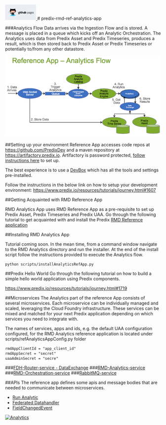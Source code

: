 <a href="http://predixdev.github.io/predix-rmd-analytics-ref-app" target="_blank">
	<img height="50px" width="100px" src="images/pages.jpg" alt="view github pages">
</a>
# predix-rmd-ref-analytics-app


###Analytics Flow
Data arrives via the Ingestion Flow and is stored.  A message is placed in a queue which kicks off an Analytic Orchestration.  The Analytics uses data from Predix Asset and Predix Timeseries, produces a result, which is then stored back to Predix Asset or Predix Timeseries or potentially to/from any other datastore.

<img src='images/RefApp-AnalyticsFlow.png' >

##Setting up your environment
Reference App accesses code repos at https://github.com/PredixDev and a maven repository at https://artifactory.predix.io.  Artifactory is password protected, [follow instructions here](https://www.predix.io/resources/tutorials/tutorial-details.html?tutorial_id=1560&tag=1608&journey=Development%20tools%20and%20tips&resources=1565,1560,1727) to set up.

The best experience is to use a [DevBox](https://www.predix.io/catalog/other-resources/devbox.html) which has all the tools and settings pre-installed.  

Follow the instructions in the below link on how to setup your development environment:
https://www.predix.io/resources/tutorials/journey.html#1607

##Getting Acquainted with RMD Reference App

RMD Analytics App uses RMD Reference App as a pre-requisite to set up Predix Asset, Predix Timeseries and Predix UAA.  Go through the following tutorial to get acquainted with and install the Predix [RMD Reference application](https://www.predix.io/resources/tutorials/tutorial-details.html?tutorial_id=1473&tag=1610&journey=Connect%20devices%20using%20the%20Reference%20App&resources=1592,1473,1600)

##Installing RMD Analytics App

Tutorial coming soon.  In the mean time, from a command window navigate to the RMD Analytics directory and run the installer.  At the end of the install script follow the instructions provided to execute the Analytics flow.
```
python scripts/installAnalyticsRefApp.py
```


##Predix Hello World
Go through the following tutorial on how to build a simple hello world application using Predix components.

https://www.predix.io/resources/tutorials/journey.html#1719

##Microservices
The Analytics part of the reference App consists of several microservices. Each microservice can be individually managed and scaled, leveraging the Cloud Foundry infrastructure. These services can be mixed and matched for your next Predix application depending on which services you need to integrate with.

The names of services, apps and ids, e.g. the default UAA configuration configured, for the RMD Analytics reference application is located under scripts/refAnalyticsAppConfig.py folder
 ```
 rmdAppClientId = "app_client_id"
 rmdAppSecret = "secret"
 uaaAdminSecret = "secre"
 ```
 
###[FDH-Router-service - DataExchange](https://github.com/PredixDev/fdh-router-service#fdh-router-service)
###[RMD-Analytics-service](https://github.com/PredixDev/rmd-analytics)
###[RMD-Orchestration-service](https://github.com/PredixDev/rmd-orchestration)
###[RabbitMQ-service](https://www.predix.io/services/service.html?id=1182)

##APIs
The reference app defines some apis and message bodies that are needed to communicate between microservices.
* [Run Analytic](https://github.com/PredixDev/ext-interface)
* [Federated Datahandler](https://github.com/PredixDev/ext-interface)
* [FieldChangedEvent](https://github.com/PredixDev/ext-interface)

[![Analytics](https://ga-beacon.appspot.com/UA-82773213-1/predix-rmd-analytics-ref-app/readme?pixel)](https://github.com/PredixDev)
